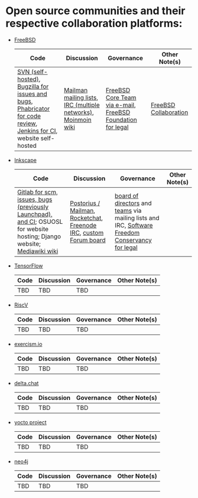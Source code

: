 # Open source communities and their respective collaboration platforms:
- [FreeBSD](https://www.freebsd.org/)

  Code | Discussion | Governance | Other Note(s)
  ---- | ---------- | ---------- | -------------
  [SVN (self-hosted)](https://svn.FreeBSD.org), [Bugzilla for issues and bugs](https://bugs.freebsd.org/bugzilla/), [Phabricator for code review](https://reviews.freebsd.org), [Jenkins for CI](https://ci.freebsd.org), website self-hosted | [Mailman mailing lists](https://lists.freebsd.org/mailman/listinfo), [IRC (multiple networks)](https://wiki.freebsd.org/IRC/Channels), [Moinmoin wiki](https://wiki.freebsd.org) | [FreeBSD Core Team via e-mail](https://en.wikipedia.org/wiki/FreeBSD#Governance_structure), [FreeBSD Foundation for legal](https://www.freebsdfoundation.org) | [FreeBSD Collaboration](https://www.freebsd.org/doc/en_US.ISO8859-1/articles/building-products/freebsd-collaboration.html)

- [Inkscape](https://www.inkscape.org/)

  Code | Discussion | Governance | Other Note(s)
  ---- | ---------- | ---------- | ------------
  [Gitlab for scm, issues, bugs (previously Launchpad), and CI](https://gitlab.com/inkscape/inkscape); OSUOSL for website hosting; Django website; [Mediawiki wiki](https://wiki.inkscape.org/wiki/index.php/) | [Postorius / Mailman](https://lists.inkscape.org/postorius/lists/), [Rocketchat](https://inkscape.org/community/), [Freenode IRC](https://inkscape.org/develop/getting-started/), [custom Forum board](https://inkscape.org/forums/) | [board of directors](https://inkscape.org/*board/) and [teams](https://inkscape.org/user/teams/) via mailing lists and IRC, [Software Freedom Conservancy for legal](https://inkscape.org/*board/) | 
  
- [TensorFlow](https://www.tensorflow.org/)

  Code | Discussion | Governance | Other Note(s)
  ---- | ---------- | ---------- | ------------
   TBD | TBD        | TBD        | 
  
- [RiscV](https://riscv.org/)

  Code | Discussion | Governance | Other Note(s)
  ---- | ---------- | ---------- | ------------
   TBD | TBD        | TBD        | 
  
- [exercism.io](https://exercism.io/)

  Code | Discussion | Governance | Other Note(s)
  ---- | ---------- | ---------- | ------------
   TBD | TBD        | TBD        | 
  
- [delta.chat](https://delta.chat/)

  Code | Discussion | Governance | Other Note(s)
  ---- | ---------- | ---------- | ------------
   TBD | TBD        | TBD        | 
  
- [yocto project](https://www.yoctoproject.org/)

  Code | Discussion | Governance | Other Note(s)
  ---- | ---------- | ---------- | ------------
   TBD | TBD        | TBD        | 
  
- [neo4j](https://community.neo4j.com/)

  Code | Discussion | Governance | Other Note(s)
  ---- | ---------- | ---------- | ------------
   TBD | TBD        | TBD        | 
  
